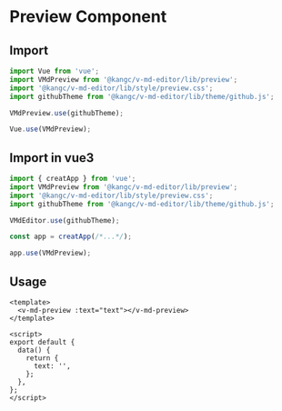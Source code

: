 # Preview Component

<ClientOnly>
  <preview-demo />
</ClientOnly>

## Import

```js
import Vue from 'vue';
import VMdPreview from '@kangc/v-md-editor/lib/preview';
import '@kangc/v-md-editor/lib/style/preview.css';
import githubTheme from '@kangc/v-md-editor/lib/theme/github.js';

VMdPreview.use(githubTheme);

Vue.use(VMdPreview);
```

## Import in vue3

```js
import { creatApp } from 'vue';
import VMdPreview from '@kangc/v-md-editor/lib/preview';
import '@kangc/v-md-editor/lib/style/preview.css';
import githubTheme from '@kangc/v-md-editor/lib/theme/github.js';

VMdEditor.use(githubTheme);

const app = creatApp(/*...*/);

app.use(VMdPreview);
```

## Usage

```vue
<template>
  <v-md-preview :text="text"></v-md-preview>
</template>

<script>
export default {
  data() {
    return {
      text: '',
    };
  },
};
</script>
```
